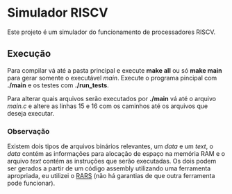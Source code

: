 # Simulador RISCV
Este projeto é um simulador do funcionamento de processadores RISCV.

## Execução
Para compilar vá até a pasta principal e execute **make all** ou só **make main** para gerar somente o executável _main_. Execute o programa pincipal com **./main** e os testes com **./run_tests**.

Para alterar quais arquivos serão executados por **./main** vá até o arquivo _main.c_ e altere as linhas 15 e 16 com os caminhos até os arquivos que deseja executar.

### Observação
Existem dois tipos de arquivos binários relevantes, um _data_ e um _text_, o _data_ contém as informações para alocação de espaço na memória RAM e o arquivo _text_ contém as instruções que serão executadas. Os dois podem ser gerados a partir de um código assembly utilizando uma ferramenta apropriada, eu utilizei o [RARS](https://github.com/TheThirdOne/rars) (não há garantias de que outra ferramenta pode funcionar).
